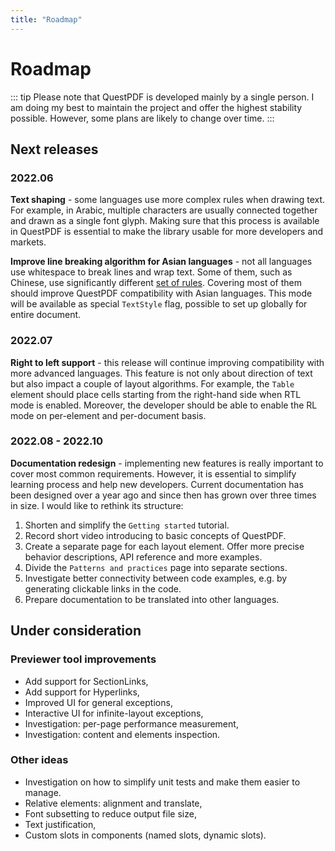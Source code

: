 ```yaml
---
title: "Roadmap"
---
```


# Roadmap

::: tip
Please note that QuestPDF is developed mainly by a single person. I am doing my best to maintain the project and offer the highest stability possible. However, some plans are likely to change over time.
:::

## Next releases

### 2022.06

**Text shaping** - some languages use more complex rules when drawing text. For example, in Arabic, multiple characters are usually connected together and drawn as a single font glyph. Making sure that this process is available in QuestPDF is essential to make the library usable for more developers and markets.

**Improve line breaking algorithm for Asian languages** - not all languages use whitespace to break lines and wrap text. Some of them, such as Chinese, use significantly different [set of rules](https://en.wikipedia.org/wiki/Line_breaking_rules_in_East_Asian_languages). Covering most of them should improve QuestPDF compatibility with Asian languages. This mode will be available as special `TextStyle` flag, possible to set up globally for entire document.

### 2022.07

**Right to left support** - this release will continue improving compatibility with more advanced languages. This feature is not only about direction of text but also impact a couple of layout algorithms. For example, the `Table` element should place cells starting from the right-hand side when RTL mode is enabled. Moreover, the developer should be able to enable the RL mode on per-element and per-document basis.

### 2022.08 - 2022.10

**Documentation redesign** - implementing new features is really important to cover most common requirements. However, it is essential to simplify learning process and help new developers. Current documentation has been designed over a year ago and since then has grown over three times in size. I would like to rethink its structure:

1) Shorten and simplify the `Getting started` tutorial.
2) Record short video introducing to basic concepts of QuestPDF.
3) Create a separate page for each layout element. Offer more precise behavior descriptions, API reference and more examples.
4) Divide the `Patterns and practices` page into separate sections.
5) Investigate better connectivity between code examples, e.g. by generating clickable links in the code.
6) Prepare documentation to be translated into other languages.


## Under consideration

### Previewer tool improvements

- Add support for SectionLinks,
- Add support for Hyperlinks,
- Improved UI for general exceptions,
- Interactive UI for infinite-layout exceptions,
- Investigation: per-page performance measurement,
- Investigation: content and elements inspection.

### Other ideas

- Investigation on how to simplify unit tests and make them easier to manage.
- Relative elements: alignment and translate,
- Font subsetting to reduce output file size,
- Text justification,
- Custom slots in components (named slots, dynamic slots).

